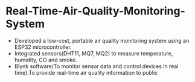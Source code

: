 # Real-Time-Air-Quality-Monitoring-System


- Developed a low-cost, portable air quality monitoring system using an  ESP32 microcontroller. 
- Integrated sensors(DHT11, MQ7, MQ2) to measure  temperature, humidity, CO and smoke.
- Blynk software(To monitor sensor  data and control devices in real time).To provide real-time air quality  information to public
